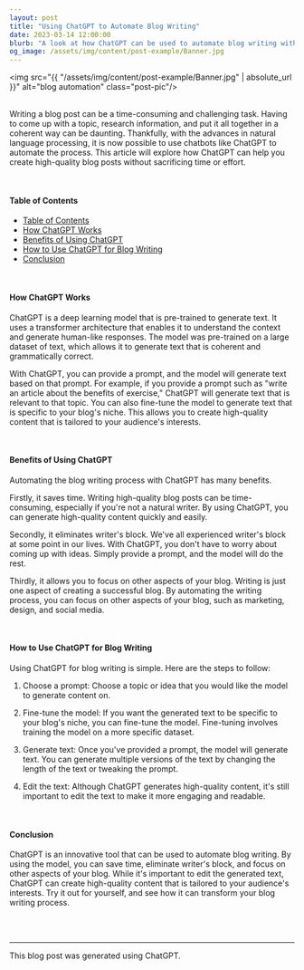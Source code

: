 ```yaml
---
layout: post
title: "Using ChatGPT to Automate Blog Writing"
date: 2023-03-14 12:00:00
blurb: "A look at how ChatGPT can be used to automate blog writing with ease."
og_image: /assets/img/content/post-example/Banner.jpg
---
```


<img src="{{ "/assets/img/content/post-example/Banner.jpg" | absolute_url }}" alt="blog automation" class="post-pic"/>
<br />
<br />

Writing a blog post can be a time-consuming and challenging task. Having to come up with a topic, research information, and put it all together in a coherent way can be daunting. Thankfully, with the advances in natural language processing, it is now possible to use chatbots like ChatGPT to automate the process. This article will explore how ChatGPT can help you create high-quality blog posts without sacrificing time or effort.

<br />

#### Table of Contents
- [Table of Contents](#table-of-contents)
- [How ChatGPT Works](#how-chatgpt-works)
- [Benefits of Using ChatGPT](#benefits-of-using-chatgpt)
- [How to Use ChatGPT for Blog Writing](#how-to-use-chatgpt-for-blog-writing)
- [Conclusion](#conclusion)

<br />

#### How ChatGPT Works

ChatGPT is a deep learning model that is pre-trained to generate text. It uses a transformer architecture that enables it to understand the context and generate human-like responses. The model was pre-trained on a large dataset of text, which allows it to generate text that is coherent and grammatically correct.

With ChatGPT, you can provide a prompt, and the model will generate text based on that prompt. For example, if you provide a prompt such as "write an article about the benefits of exercise," ChatGPT will generate text that is relevant to that topic. You can also fine-tune the model to generate text that is specific to your blog's niche. This allows you to create high-quality content that is tailored to your audience's interests.

<br />

#### Benefits of Using ChatGPT

Automating the blog writing process with ChatGPT has many benefits. 

Firstly, it saves time. Writing high-quality blog posts can be time-consuming, especially if you're not a natural writer. By using ChatGPT, you can generate high-quality content quickly and easily.

Secondly, it eliminates writer's block. We've all experienced writer's block at some point in our lives. With ChatGPT, you don't have to worry about coming up with ideas. Simply provide a prompt, and the model will do the rest.

Thirdly, it allows you to focus on other aspects of your blog. Writing is just one aspect of creating a successful blog. By automating the writing process, you can focus on other aspects of your blog, such as marketing, design, and social media.

<br />

#### How to Use ChatGPT for Blog Writing

Using ChatGPT for blog writing is simple. Here are the steps to follow:

1. Choose a prompt: Choose a topic or idea that you would like the model to generate content on.

2. Fine-tune the model: If you want the generated text to be specific to your blog's niche, you can fine-tune the model. Fine-tuning involves training the model on a more specific dataset.

3. Generate text: Once you've provided a prompt, the model will generate text. You can generate multiple versions of the text by changing the length of the text or tweaking the prompt.

4. Edit the text: Although ChatGPT generates high-quality content, it's still important to edit the text to make it more engaging and readable.

<br />

#### Conclusion

ChatGPT is an innovative tool that can be used to automate blog writing. By using the model, you can save time, eliminate writer's block, and focus on other aspects of your blog. While it's important to edit the generated text, ChatGPT can create high-quality content that is tailored to your audience's interests. Try it out for yourself, and see how it can transform your blog writing process.

<br />
<br />

---
This blog post was generated using ChatGPT.